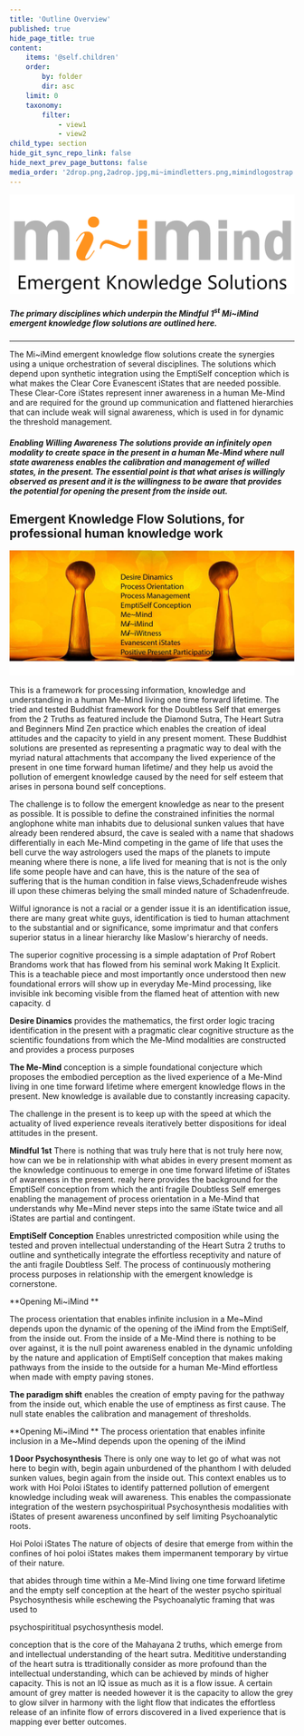 ```yaml
---
title: 'Outline Overview'
published: true
hide_page_title: true
content:
    items: '@self.children'
    order:
        by: folder
        dir: asc
    limit: 0
    taxonomy:
        filter:
            - view1
            - view2
child_type: section
hide_git_sync_repo_link: false
hide_next_prev_page_buttons: false
media_order: '2drop.png,2adrop.jpg,mi~imindletters.png,mimindlogostrap.png'
---
```


  ![](mimindlogostrap.png) 
      
      
      
##### _The primary disciplines which underpin the Mindful 1<sup>st</sup> Mi~iMind emergent knowledge flow solutions are outlined here_.
---
The Mi~iMind emergent knowledge flow solutions create the synergies using a unique orchestration of several disciplines. The solutions which depend upon synthetic integration using the EmptiSelf conception which is what makes the Clear Core Evanescent iStates that are needed possible. These Clear-Core iStates represent inner awareness in a human Me-Mind and are required for the ground up communication and flattened hierarchies that can include weak will signal awareness, which is used in for dynamic the threshold management.  


##### **Enabling Willing Awareness** The solutions provide an infinitely open modality to create space in the present in a human Me-Mind where null state awareness enables the calibration and management of willed states, in the present. The essential point is that what arises is willingly observed as present and it is the willingness to be aware that provides the potential for opening the present from the inside out.

## Emergent Knowledge Flow Solutions, for professional human knowledge work
![](2adrop.jpg)

This is a framework for processing information, knowledge and understanding in a human Me-Mind living one time forward lifetime. 
The tried and tested Buddhist framework for the Doubtless Self that emerges from the 2 Truths as featured include the Diamond Sutra, The Heart Sutra and Beginners Mind Zen practice which enables the creation of ideal attitudes and the capacity to yield in any present moment. 
These Buddhist solutions are presented as representing a pragmatic way to deal with the myriad natural attachments that accompany the lived experience of the present in one time forward human lifetime/ and they help us avoid the pollution of emergent knowledge caused by the need for self esteem that arises in persona bound self conceptions.

The challenge is to follow the emergent knowledge as near to the present as possible. It is possible to define the constrained infinities the normal anglophone white man inhabits due to delusional sunken values that have already been rendered absurd, the cave is sealed with a name that shadows differentially in each Me-Mind competing in the game of life that uses the bell curve the way astrologers used the maps of the planets to impute meaning where there is none, a life lived for meaning that is not is the only life some people have and can have, this is the nature of the sea of suffering that is the human condition in false views,Schadenfreude wishes ill upon these chimeras belying the small minded nature of Schadenfreude.

Wilful ignorance is not a racial or a gender issue it is an identification issue, there are many great white guys, identification is tied to human attachment to the substantial and or significance, some imprimatur and that confers superior status in a linear hierarchy like Maslow's hierarchy of needs.

The superior cognitive processing is a simple adaptation of Prof Robert Brandoms work that has flowed from his seminal work Making It Explicit. This is a teachable piece and most importantly once understood then new foundational errors will show up in everyday Me-Mind processing, like invisible ink becoming visible from the flamed heat of attention with new capacity. 
d

**Desire Dinamics** provides the mathematics, the first order logic tracing identification in the present with a pragmatic clear cognitive structure as the scientific foundations from which the Me-Mind modalities are constructed and provides a process purposes 

**The Me-Mind** conception is a simple foundational conjecture which proposes the embodied perception as the lived experience of a Me-Mind living in one time forward lifetime where emergent knowledge flows in the present. New knowledge is available due to constantly increasing capacity. 

The challenge in the present is to keep up with the speed at which the actuality of lived experience reveals iteratively better dispositions for ideal attitudes in the present.   

**Mindful 1st** There is nothing that was truly here  that is not truly here now, how can we be in relationship with what abides in every present moment as the knowledge continuous to emerge in one time forward lifetime of iStates of awareness in the present.
realy here provides the background for the EmptiSelf conception from which the anti fragile Doubtless Self emerges enabling the management of process orientation in a Me-Mind that understands why Me=Mind never steps into the same iState twice and all iStates are partial and contingent.

**EmptiSelf Conception** Enables unrestricted composition while using the tested and proven intellectual understanding of the Heart Sutra 2 truths to outline and synthetically integrate the effortless receptivity and nature of the anti fragile Doubtless Self. The process of continuously mothering process purposes in relationship with the emergent knowledge is cornerstone.

**Opening Mi~iMind **

The process orientation that enables infinite inclusion in a Me~Mind depends upon the dynamic of the opening of the iMind from the EmptiSelf, from the inside out. 
From the inside of a Me-Mind there is nothing to be over against, it is the null point awareness enabled in the dynamic unfolding by the nature and application of EmptiSelf conception that makes making pathways from the inside to the outside for a human Me-Mind effortless when made with empty paving stones. 

**The paradigm shift** enables the creation of empty paving for the pathway from the inside out, which enable the use of emptiness as first cause. The null state enables the calibration and management of thresholds. 

**Opening Mi~iMind **  The process orientation that enables infinite inclusion in a Me~Mind depends upon the opening of the iMind

**1 Door Psychosynthesis** There is only one way to let go of what was not here to begin with, begin again unburdened of the phanthom I with deluded sunken values, begin again from the inside out.
This context enables us to work with Hoi Poloi iStates to identify patterned pollution of emergent knowledge including weak will awareness. This enables the compassionate integration of the western psychospiritual Psychosynthesis modalities with iStates of present awareness unconfined by self limiting Psychoanalytic roots.

Hoi Poloi iStates The nature of objects of desire that emerge from within the confines of hoi poloi iStates makes them impermanent temporary by virtue of their nature. 

that abides through time within a Me-Mind living one time forward lifetime and the empty self conception at the heart of the wester psycho spiritual Psychosynthesis while eschewing the Psychoanalytic framing that was used to

psychospirititual psychosynthesis model.


conception that is the core of the Mahayana 2 truths, which emerge from and intellectual understanding of the heart sutra. Medititive understanding of the heart sutra is ttraditionally consider as more profound than the intellectual understanding, which can be achieved by minds of higher capacity. This is not an IQ issue as much as it is a flow issue. A certain amount of grey matter is needed however it is the capacity to allow the grey to glow silver in harmony with the light flow that indicates the effortless release of an infinite flow of errors discovered in a lived experience that is mapping ever better outcomes.    










